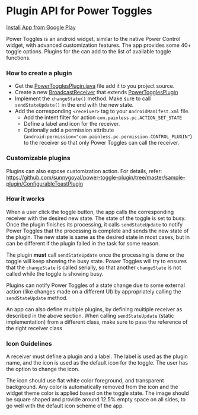# Plugin API for Power Toggles

[Install App from Google Play](https://play.google.com/store/apps/details?id=com.painless.pc)

Power Toggles is an android widget, similar to the native Power Control widget, with advanced customization features. The app provides some 40+ toggle options.
Plugins for the can add to the list of available toggle functions.

### How to create a plugin
  - Get the [PowerTogglesPlugin.java](https://github.com/sunnygoyal/power-toggle-plugin/blob/master/api/com/painless/pc/PowerTogglesPlugin.java) file add it to you project source.
  - Create a new [BroadcastReceiver](http://developer.android.com/reference/android/content/BroadcastReceiver.html) that extends [PowerTogglesPlugin](https://github.com/sunnygoyal/power-toggle-plugin/blob/master/api/com/painless/pc/PowerTogglesPlugin.java)
  - Implement the `changeState()` method. Make sure to call `sendStateUpdate()` in the end with the new state. 
  - Add the corresponding `<receiver>` tag to your `AndroidManifest.xml` file.
    * Add the intent filter for action `com.painless.pc.ACTION_SET_STATE`
    * Define a label and icon for the receiver.
    * Optionally add a permission attribute (`android:permission="com.painless.pc.permission.CONTROL_PLUGIN"`) to the receiver so that only Power Toggles can call the receiver.


### Customizable plugins
Plugins can also expose customization action. For details, refer:
https://github.com/sunnygoyal/power-toggle-plugin/tree/master/sample-plugin/ConfigurableToastPlugin

### How it works
When a user click the toggle button, the app calls the corresponding receiver with the desired new state. The state of the toggle is set to busy.
Once the plugin finishes its processing, it calls `sendStateUpdate` to notify Power Toggles that the processing is complete and sends the new state of the plugin. The new state is same as the desired state in most cases, but in can be different if the plugin failed in the task for some reason.

The plugin **must** call `sendStateUpdate` once the processing is done or the toggle will keep showing the busy state.
Power Toggles will try to ensures that the `changeState` is called serially, so that another `changeState` is not called while the toggle is showing busy.

Plugins can notify Power Toggles of a state change due to some external action (like changes made on a different UI) by appropriately calling the `sendStateUpdate` method.

An app can also define multiple plugins, by defining multiple receiver as described in the above section. When calling `sendStateUpdate` (static implementation) from a different class, make sure to pass the reference of the right receiver class

### Icon Guidelines
A receiver must define a plugin and a label. The label is used as the plugin name, and the icon is used as the default icon for the toggle. The user has the option to change the icon.

The icon should use flat white color foreground, and transparent background. Any color is automatically removed from the icon and the widget theme color is applied based on the toggle state. The image should be square shaped and provide around 12.5% empty space on all sides, to go well with the default icon scheme of the app.
